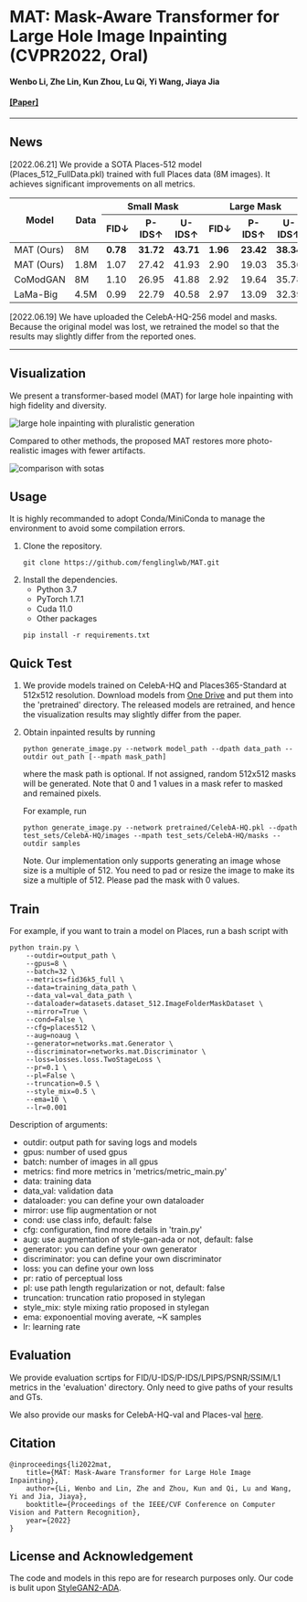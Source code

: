 # MAT: Mask-Aware Transformer for Large Hole Image Inpainting (CVPR2022, Oral)

#### Wenbo Li, Zhe Lin, Kun Zhou, Lu Qi, Yi Wang, Jiaya Jia

#### [\[Paper\]](https://arxiv.org/abs/2203.15270)
---

## News

\[2022.06.21\] We provide a SOTA Places-512 model (Places\_512\_FullData.pkl) trained with full Places data (8M images). It achieves significant improvements on all metrics.

<table>
<thead>
  <tr>
    <th rowspan="2">Model</th>
    <th rowspan="2">Data</th>
    <th colspan="3">Small Mask</th>
    <th colspan="3">Large Mask</th>
  </tr>
  <tr>
    <th>FID&darr;</th>
    <th>P-IDS&uarr;</th>
    <th>U-IDS&uarr;</th>
    <th>FID&darr;</th>
    <th>P-IDS&uarr;</th>
    <th>U-IDS&uarr;</th>
  </tr>
</thead>
<tbody>
  <tr>
    <td>MAT (Ours)</td>
    <td>8M</td>
    <td><b>0.78</b></td>
    <td><b>31.72</b></td>
    <td><b>43.71</b></td>
    <td><b>1.96</b></td>
    <td><b>23.42</b></td>
    <td><b>38.34</b></td>
  </tr>
  <tr>
    <td>MAT (Ours)</td>
    <td>1.8M</td>
    <td>1.07</td>
    <td>27.42</td>
    <td>41.93</td>
    <td>2.90</td>
    <td>19.03</td>
    <td>35.36</td>
  </tr>
  <tr>
    <td>CoModGAN</td>
    <td>8M</td>
    <td>1.10</td>
    <td>26.95</td>
    <td>41.88</td>
    <td>2.92</td>
    <td>19.64</td>
    <td>35.78</td>
  </tr>
  <tr>
    <td>LaMa-Big</td>
    <td>4.5M</td>
    <td>0.99</td>
    <td>22.79</td>
    <td>40.58</td>
    <td>2.97</td>
    <td>13.09</td>
    <td>32.39</td>
  </tr>
</tbody>
</table>

\[2022.06.19\] We have uploaded the CelebA-HQ-256 model and masks. Because the original model was lost, we retrained the model so that the results may slightly differ from the reported ones.

---

## Visualization

We present a transformer-based model (MAT) for large hole inpainting with high fidelity and diversity.

![large hole inpainting with pluralistic generation](/figures/teasing.png)

Compared to other methods, the proposed MAT restores more photo-realistic images with fewer artifacts.

![comparison with sotas](/figures/sota.png)

## Usage

It is highly recommanded to adopt Conda/MiniConda to manage the environment to avoid some compilation errors.

1. Clone the repository.
    ```shell
    git clone https://github.com/fenglinglwb/MAT.git 
    ```
2. Install the dependencies.
    - Python 3.7
    - PyTorch 1.7.1
    - Cuda 11.0
    - Other packages
    ```shell
    pip install -r requirements.txt
    ```

## Quick Test

1. We provide models trained on CelebA-HQ and Places365-Standard at 512x512 resolution. Download models from [One Drive](https://mycuhk-my.sharepoint.com/:f:/g/personal/1155137927_link_cuhk_edu_hk/EuY30ziF-G5BvwziuHNFzDkBVC6KBPRg69kCeHIu-BXORA?e=7OwJyE) and put them into the 'pretrained' directory. The released models are retrained, and hence the visualization results may slightly differ from the paper.

2. Obtain inpainted results by running
    ```shell
    python generate_image.py --network model_path --dpath data_path --outdir out_path [--mpath mask_path]
    ```
    where the mask path is optional. If not assigned, random 512x512 masks will be generated. Note that 0 and 1 values in a mask refer to masked and remained pixels.

    For example, run
    ```shell
    python generate_image.py --network pretrained/CelebA-HQ.pkl --dpath test_sets/CelebA-HQ/images --mpath test_sets/CelebA-HQ/masks --outdir samples
    ```

    Note. Our implementation only supports generating an image whose size is a multiple of 512. You need to pad or resize the image to make its size a multiple of 512. Please pad the mask with 0 values.

## Train

For example, if you want to train a model on Places, run a bash script with
```shell
python train.py \
    --outdir=output_path \
    --gpus=8 \
    --batch=32 \
    --metrics=fid36k5_full \
    --data=training_data_path \
    --data_val=val_data_path \
    --dataloader=datasets.dataset_512.ImageFolderMaskDataset \
    --mirror=True \
    --cond=False \
    --cfg=places512 \
    --aug=noaug \
    --generator=networks.mat.Generator \
    --discriminator=networks.mat.Discriminator \
    --loss=losses.loss.TwoStageLoss \
    --pr=0.1 \
    --pl=False \
    --truncation=0.5 \
    --style_mix=0.5 \
    --ema=10 \
    --lr=0.001
```

Description of arguments:
- outdir: output path for saving logs and models
- gpus: number of used gpus
- batch: number of images in all gpus
- metrics: find more metrics in 'metrics/metric\_main.py'
- data: training data
- data\_val: validation data
- dataloader: you can define your own dataloader
- mirror: use flip augmentation or not 
- cond: use class info, default: false
- cfg: configuration, find more details in 'train.py'
- aug: use augmentation of style-gan-ada or not, default: false
- generator: you can define your own generator
- discriminator: you can define your own discriminator
- loss: you can define your own loss
- pr: ratio of perceptual loss
- pl: use path length regularization or not, default: false
- truncation: truncation ratio proposed in stylegan
- style\_mix: style mixing ratio proposed in stylegan
- ema: exponoential moving averate, ~K samples
- lr: learning rate

## Evaluation

We provide evaluation scrtips for FID/U-IDS/P-IDS/LPIPS/PSNR/SSIM/L1 metrics in the 'evaluation' directory. Only need to give paths of your results and GTs.

We also provide our masks for CelebA-HQ-val and Places-val [here](https://mycuhk-my.sharepoint.com/:f:/g/personal/1155137927_link_cuhk_edu_hk/EuY30ziF-G5BvwziuHNFzDkBVC6KBPRg69kCeHIu-BXORA?e=7OwJyE).


## Citation

    @inproceedings{li2022mat,
        title={MAT: Mask-Aware Transformer for Large Hole Image Inpainting},
        author={Li, Wenbo and Lin, Zhe and Zhou, Kun and Qi, Lu and Wang, Yi and Jia, Jiaya},
        booktitle={Proceedings of the IEEE/CVF Conference on Computer Vision and Pattern Recognition},
        year={2022}
    }

## License and Acknowledgement
The code and models in this repo are for research purposes only. Our code is bulit upon [StyleGAN2-ADA](https://github.com/NVlabs/stylegan2-ada-pytorch).
